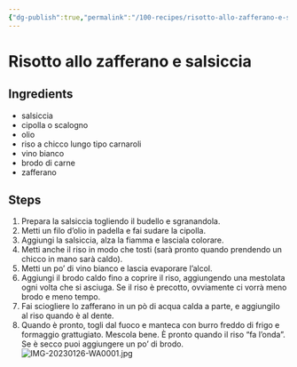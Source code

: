 ```yaml
---
{"dg-publish":true,"permalink":"/100-recipes/risotto-allo-zafferano-e-salsiccia/"}
---
```


# Risotto allo zafferano e salsiccia
## Ingredients
- salsiccia
- cipolla o scalogno
- olio
- riso a chicco lungo tipo carnaroli
- vino bianco
- brodo di carne
- zafferano
## Steps
1. Prepara la salsiccia togliendo il budello e sgranandola.
2. Metti un filo d’olio in padella e fai sudare la cipolla.
3. Aggiungi la salsiccia, alza la fiamma e lasciala colorare.
4. Metti anche il riso in modo che tosti (sarà pronto quando prendendo un chicco in mano sarà caldo).
5. Metti un po’ di vino bianco e lascia evaporare l’alcol.
6. Aggiungi il brodo caldo fino a coprire il riso, aggiungendo una mestolata ogni volta che si asciuga. Se il riso è precotto, ovviamente ci vorrà meno brodo e meno tempo.
7. Fai sciogliere lo zafferano in un pò di acqua calda a parte, e aggiungilo al riso quando è al dente.
8. Quando è pronto, togli dal fuoco e manteca con burro freddo di frigo e formaggio grattugiato. Mescola bene. È pronto quando il riso “fa l’onda”. Se è secco puoi aggiungere un po’ di brodo.
![IMG-20230126-WA0001.jpg](/img/user/999%20Embeds/IMG-20230126-WA0001.jpg)